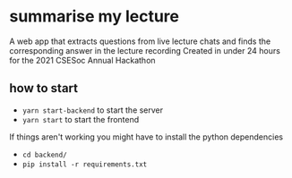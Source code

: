 # summarise my lecture
A web app that extracts questions from live lecture chats and finds the corresponding answer in the lecture recording
Created in under 24 hours for the 2021 CSESoc Annual Hackathon

## how to start
- `yarn start-backend` to start the server
- `yarn start` to start the frontend

If things aren't working you might have to install the python dependencies
- `cd backend/`
- `pip install -r requirements.txt`
